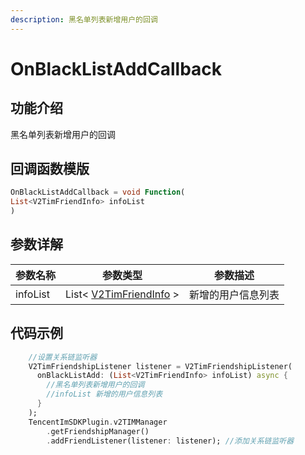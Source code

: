 ```yaml
---
description: 黑名单列表新增用户的回调
---
```


# OnBlackListAddCallback

## 功能介绍

黑名单列表新增用户的回调

## 回调函数模版

```dart
OnBlackListAddCallback = void Function(
List<V2TimFriendInfo> infoList
)
```

## 参数详解

| 参数名称     | 参数类型                                                                | 参数描述      |
| -------- | ------------------------------------------------------------------- | --------- |
| infoList | List< [V2TimFriendInfo](../keyClass/user/v2timfriendinfo.md) > | 新增的用户信息列表 |

## 代码示例

```dart
    //设置关系链监听器
    V2TimFriendshipListener listener = V2TimFriendshipListener(
      onBlackListAdd: (List<V2TimFriendInfo> infoList) async {
        //黑名单列表新增用户的回调
        //infoList 新增的用户信息列表
      }
    );
    TencentImSDKPlugin.v2TIMManager
        .getFriendshipManager()
        .addFriendListener(listener: listener); //添加关系链监听器
```

